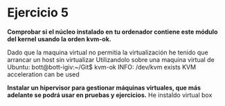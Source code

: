 # Ejercicio 5
**Comprobar si el núcleo instalado en tu ordenador contiene este módulo del kernel usando la orden kvm-ok.** 

Dado que la maquina virtual no permitia la virtualización he tenido que arrancar un host sin virtualizar
Utilizandolo sobre una maquina virtual de Ubuntu:
bott@bott-igiv:~/Git$ kvm-ok 
INFO: /dev/kvm exists KVM acceleration can be used

**Instalar un hipervisor para gestionar máquinas virtuales, que más adelante se podrá usar en pruebas y ejercicios.**
He instaldo virtual box
